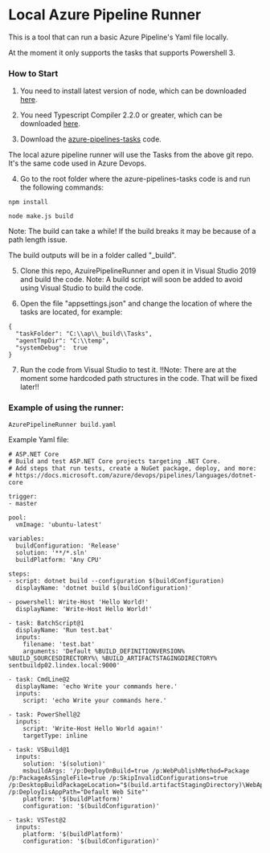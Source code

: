 # Local Azure Pipeline Runner

This is a tool that can run a basic Azure Pipeline's Yaml file locally.

At the moment it only supports the tasks that supports Powershell 3.

### How to Start

1) You need to install latest version of node, which can be downloaded [here](https://nodejs.org/en/download/).

2) You need Typescript Compiler 2.2.0 or greater, which can be downloaded [here](https://www.npmjs.com/package/typescript).

3) Download the [azure-pipelines-tasks](https://github.com/microsoft/azure-pipelines-tasks) code.

The local azure pipeline runner will use the Tasks from the above git repo. It's the same code used in Azure Devops.

4) Go to the root folder where the azure-pipelines-tasks code is and run the following commands:

```
npm install

node make.js build
```

Note: The build can take a while! If the build breaks it may be because of a path length issue.

The build outputs will be in a folder called "_build".

5) Clone this repo, AzuirePipelineRunner and open it in Visual Studio 2019 and build the code.
   Note: A build script will soon be added to avoid using Visual Studio to build the code.

6) Open the file "appsettings.json" and change the location of where the tasks are located, for example:

```
{
  "taskFolder": "C:\\ap\\_build\\Tasks",
  "agentTmpDir": "C:\\temp",
  "systemDebug":  true
}
```

7) Run the code from Visual Studio to test it.
   !!Note: There are at the moment some hardcoded path structures in the code. That will be fixed later!!

### Example of using the runner:

```
AzurePipelineRunner build.yaml
```

Example Yaml file:

```
# ASP.NET Core
# Build and test ASP.NET Core projects targeting .NET Core.
# Add steps that run tests, create a NuGet package, deploy, and more:
# https://docs.microsoft.com/azure/devops/pipelines/languages/dotnet-core

trigger:
- master

pool:
  vmImage: 'ubuntu-latest'

variables:
  buildConfiguration: 'Release'
  solution: '**/*.sln'
  buildPlatform: 'Any CPU'

steps:
- script: dotnet build --configuration $(buildConfiguration)
  displayName: 'dotnet build $(buildConfiguration)'

- powershell: Write-Host 'Hello World!'
  displayName: 'Write-Host Hello World!'

- task: BatchScript@1
  displayName: 'Run test.bat'
  inputs:
    filename: 'test.bat'
    arguments: 'Default %BUILD_DEFINITIONVERSION% %BUILD_SOURCESDIRECTORY%\ %BUILD_ARTIFACTSTAGINGDIRECTORY% sentbuildp02.lindex.local:9000'

- task: CmdLine@2
  displayName: 'echo Write your commands here.'
  inputs:
    script: 'echo Write your commands here.'

- task: PowerShell@2
  inputs:
    script: 'Write-Host Hello World again!'
    targetType: inline

- task: VSBuild@1
  inputs:
    solution: '$(solution)'
    msbuildArgs: '/p:DeployOnBuild=true /p:WebPublishMethod=Package /p:PackageAsSingleFile=true /p:SkipInvalidConfigurations=true /p:DesktopBuildPackageLocation="$(build.artifactStagingDirectory)\WebApp.zip" /p:DeployIisAppPath="Default Web Site"'
    platform: '$(buildPlatform)'
    configuration: '$(buildConfiguration)'

- task: VSTest@2
  inputs:
    platform: '$(buildPlatform)'
    configuration: '$(buildConfiguration)'
```

